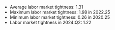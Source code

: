 
* Average labor market tightness: 1.31 
* Maximum labor market tightness: 1.98 in 2022.25 
* Minimum labor market tightness: 0.26 in 2020.25 
* Labor market tightness in 2024:Q2: 1.22 

